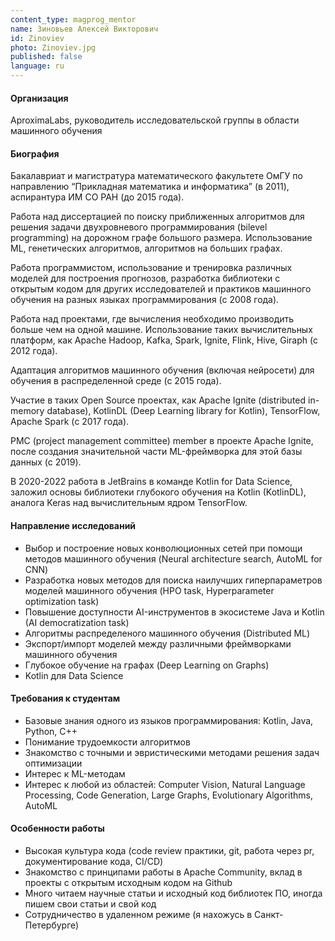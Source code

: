 ```yaml
---
content_type: magprog_mentor
name: Зиновьев Алексей Викторович
id: Zinoviev
photo: Zinoviev.jpg
published: false
language: ru
---
```

#### Организация
AproximaLabs, руководитель исследовательской группы в области машинного обучения

#### Биография
Бакалавриат и магистратура математического факультете ОмГУ по направлению “Прикладная математика и информатика” (в 2011), аспирантура ИМ СО РАН (до 2015 года).

Работа над диссертацией по поиску приближенных алгоритмов для решения задачи двухровневого программирования (bilevel programming) на дорожном графе большого размера. Использование ML, генетических алгоритмов, алгоритмов на больших графах.

Работа программистом, использование и тренировка различных моделей для построения прогнозов, разработка библиотеки с открытым кодом для других исследователей и практиков машинного обучения на разных языках программирования (с 2008 года).

Работа над проектами, где вычисления необходимо производить больше чем на одной машине. Использование таких вычислительных платформ, как Apache Hadoop, Kafka, Spark, Ignite, Flink, Hive, Giraph (с 2012 года).

Адаптация алгоритмов машинного обучения (включая нейросети) для обучения в распределенной среде (с 2015 года).

Участие в таких Open Source проектах, как Apache Ignite (distributed in-memory database), KotlinDL (Deep Learning library for Kotlin), TensorFlow, Apache Spark (с 2017 года).

PMC (project management committee) member в проекте Apache Ignite, после создания значительной части ML-фреймворка для этой базы данных (с 2019).

В 2020-2022 работа в JetBrains в команде Kotlin for Data Science, заложил основы библиотеки глубокого обучения на Kotlin (KotlinDL), аналога Keras над вычислительным ядром TensorFlow.

#### Направление исследований
* Выбор и построение новых конволюционных сетей при помощи методов машинного обучения (Neural architecture search, AutoML for CNN)
* Разработка новых методов для поиска наилучших гиперпараметров моделей машинного обучения (HPO task, Hyperparameter optimization task)
* Повышение доступности AI-инструментов в экосистеме Java и Kotlin (AI democratization task)
* Алгоритмы распределеного машинного обучения (Distributed ML)
* Экспорт/импорт моделей между различными фреймворками машинного обучения
* Глубокое обучение на графах (Deep Learning on Graphs)
* Kotlin для Data Science

#### Требования к студентам
* Базовые знания одного из языков программирования: Kotlin, Java, Python, C++
* Понимание трудоемкости алгоритмов
* Знакомство с точными и эвристическими методами решения задач оптимизации
* Интерес к ML-методам
* Интерес к любой из областей: Computer Vision, Natural Language Processing, Code Generation, Large Graphs, Evolutionary Algorithms, AutoML

#### Особенности работы
* Высокая культура кода (code review практики, git, работа через pr, документирование кода, CI/CD)
* Знакомство с принципами работы в Apache Community, вклад в проекты с открытым исходным кодом на Github
* Много читаем научные статьи и исходный код библиотек ПО, иногда пишем свои статьи и свой код
* Сотрудничество в удаленном режиме (я нахожусь в Санкт-Петербурге)
